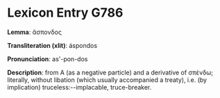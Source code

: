 # Lexicon Entry G786

**Lemma**: ἄσπονδος

**Transliteration (xlit)**: áspondos

**Pronunciation**: as'-pon-dos

**Description**:
from Α (as a negative particle) and a derivative of σπένδω; literally, without libation (which usually accompanied a treaty), i.e. (by implication) truceless:--implacable, truce-breaker.
